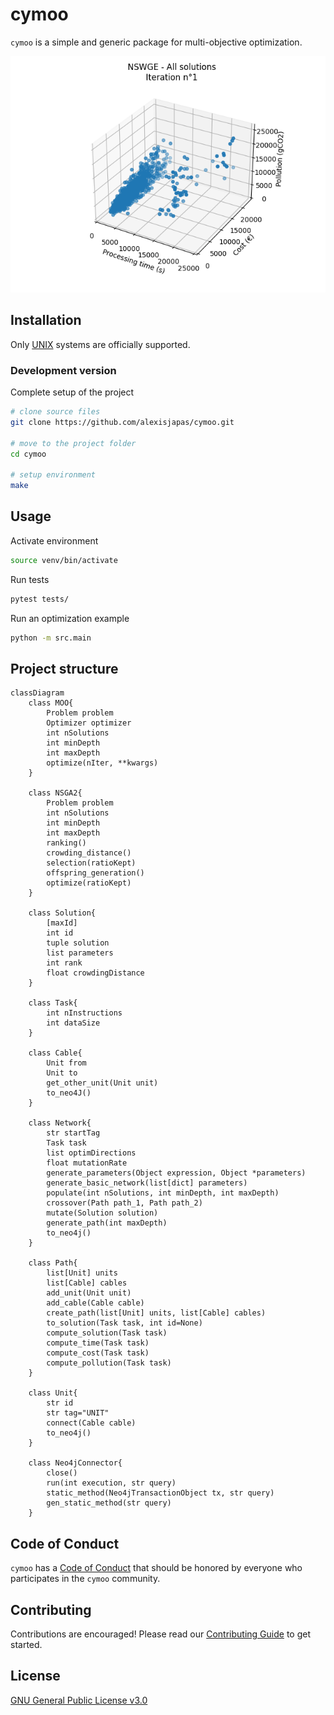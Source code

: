 # cymoo
`cymoo` is a simple and generic package for multi-objective optimization.
<p align="center">
    <img src="imgs/NSWGE.gif" alt="Animated example of optimization convergence"/>
</p>

## Installation
Only [UNIX](https://en.wikipedia.org/wiki/Unix) systems are officially supported.

### Development version
Complete setup of the project
```bash
# clone source files
git clone https://github.com/alexisjapas/cymoo.git

# move to the project folder
cd cymoo

# setup environment
make
```

## Usage
Activate environment
```bash
source venv/bin/activate
```

Run tests
```bash
pytest tests/
```

Run an optimization example
```bash
python -m src.main
```

## Project structure
```mermaid
classDiagram
    class MOO{
        Problem problem
        Optimizer optimizer
        int nSolutions
        int minDepth
        int maxDepth
        optimize(nIter, **kwargs)
    }

    class NSGA2{
        Problem problem
        int nSolutions
        int minDepth
        int maxDepth
        ranking()
        crowding_distance()
        selection(ratioKept)
        offspring_generation()
        optimize(ratioKept)
    }

    class Solution{
        [maxId]
        int id
        tuple solution
        list parameters
        int rank
        float crowdingDistance
    }

    class Task{
        int nInstructions
        int dataSize
    }

    class Cable{
        Unit from
        Unit to
        get_other_unit(Unit unit)
        to_neo4J()
    }

    class Network{
        str startTag
        Task task
        list optimDirections
        float mutationRate
        generate_parameters(Object expression, Object *parameters)
        generate_basic_network(list[dict] parameters)
        populate(int nSolutions, int minDepth, int maxDepth)
        crossover(Path path_1, Path path_2)
        mutate(Solution solution)
        generate_path(int maxDepth)
        to_neo4j()
    }

    class Path{
        list[Unit] units
        list[Cable] cables
        add_unit(Unit unit)
        add_cable(Cable cable)
        create_path(list[Unit] units, list[Cable] cables)
        to_solution(Task task, int id=None)
        compute_solution(Task task)
        compute_time(Task task)
        compute_cost(Task task)
        compute_pollution(Task task)
    }

    class Unit{
        str id
        str tag="UNIT"
        connect(Cable cable)
        to_neo4j()
    }

    class Neo4jConnector{
        close()
        run(int execution, str query)
        static_method(Neo4jTransactionObject tx, str query)
        gen_static_method(str query)
    }
```

## Code of Conduct
`cymoo` has a [Code of Conduct](CODE_OF_CONDUCT.md) that should be honored by everyone who participates in the `cymoo` community.

## Contributing
Contributions are encouraged! Please read our [Contributing Guide](CONTRIBUTING.md) to get started.

## License
[GNU General Public License v3.0](LICENSE)
